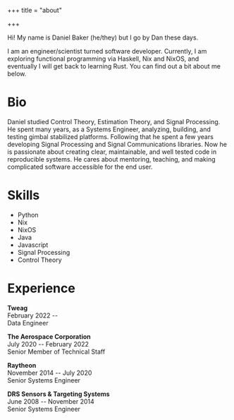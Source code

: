 +++
title = "about"

+++

Hi! My name is Daniel Baker (he/they) but I go by Dan these days.

I am an engineer/scientist turned software developer. Currently, I am exploring functional programming via Haskell, Nix and NixOS, and eventually I will get back to learning Rust. You can find out a bit about me below.


# Bio

Daniel studied Control Theory, Estimation Theory, and Signal Processing. He spent many years, as a Systems Engineer, analyzing, building, and testing gimbal stabilized platforms. Following that he spent a few years developing Signal Processing and Signal Communications libraries. Now he is passionate about creating clear, maintainable, and well tested code in reproducible systems. He cares about mentoring, teaching, and making complicated software accessible for the end user.

# Skills

* Python
* Nix
* NixOS
* Java
* Javascript
* Signal Processing
* Control Theory

# Experience

**Tweag**  
February 2022 --  
Data Engineer

**The Aerospace Corporation**  
July 2020 -- February 2022  
Senior Member of Technical Staff

**Raytheon**  
November 2014 -- July 2020  
Senior Systems Engineer

**DRS Sensors & Targeting Systems**  
June 2008 -- November 2014  
Senior Systems Engineer


